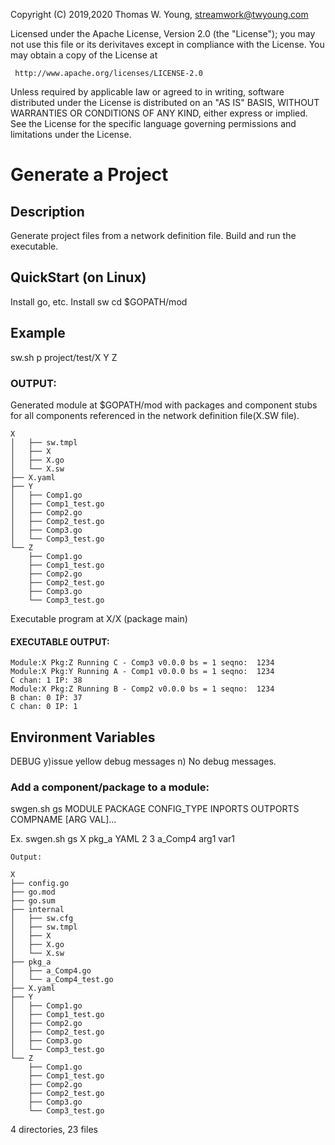 Copyright (C) 2019,2020 Thomas W. Young, streamwork@twyoung.com 

Licensed under the Apache License, Version 2.0 (the "License");
you may not use this file or its derivitaves except in compliance with the License.
You may obtain a copy of the License at

     http://www.apache.org/licenses/LICENSE-2.0

Unless required by applicable law or agreed to in writing, software
distributed under the License is distributed on an "AS IS" BASIS,
WITHOUT WARRANTIES OR CONDITIONS OF ANY KIND, either express or implied.
See the License for the specific language governing permissions and
limitations under the License.

# Generate a Project

## Description

Generate project files from a network definition file.
Build and run the executable. 



## QuickStart (on Linux) 

Install go, etc. 
Install sw 
cd $GOPATH/mod


## Example

sw.sh p project/test/X Y Z


### OUTPUT: 

Generated module at $GOPATH/mod with packages and 
component stubs for all components referenced in the network definition file(X.SW file).
```
X
│   ├── sw.tmpl
│   ├── X
│   ├── X.go
│   └── X.sw
├── X.yaml
├── Y
│   ├── Comp1.go
│   ├── Comp1_test.go
│   ├── Comp2.go
│   ├── Comp2_test.go
│   ├── Comp3.go
│   └── Comp3_test.go
└── Z
    ├── Comp1.go
    ├── Comp1_test.go
    ├── Comp2.go
    ├── Comp2_test.go
    ├── Comp3.go
    └── Comp3_test.go

```
Executable program at X/X (package main) 


#### EXECUTABLE OUTPUT:
```
Module:X Pkg:Z Running C - Comp3 v0.0.0 bs = 1 seqno:  1234 
Module:X Pkg:Y Running A - Comp1 v0.0.0 bs = 1 seqno:  1234 
C chan: 1 IP: 38
Module:X Pkg:Z Running B - Comp2 v0.0.0 bs = 1 seqno:  1234 
B chan: 0 IP: 37
C chan: 0 IP: 1

```

## Environment Variables

DEBUG   y)issue yellow debug messages 
	n) No debug messages.
	

### Add a component/package to a module:

swgen.sh  gs MODULE PACKAGE CONFIG_TYPE INPORTS OUTPORTS COMPNAME [ARG VAL]...

Ex.
   swgen.sh gs X pkg_a YAML 2 3 a_Comp4 arg1 var1 

```
Output: 

X
├── config.go
├── go.mod
├── go.sum
├── internal
│   ├── sw.cfg
│   ├── sw.tmpl
│   ├── X
│   ├── X.go
│   └── X.sw
├── pkg_a
│   ├── a_Comp4.go
│   └── a_Comp4_test.go
├── X.yaml
├── Y
│   ├── Comp1.go
│   ├── Comp1_test.go
│   ├── Comp2.go
│   ├── Comp2_test.go
│   ├── Comp3.go
│   └── Comp3_test.go
└── Z
    ├── Comp1.go
    ├── Comp1_test.go
    ├── Comp2.go
    ├── Comp2_test.go
    ├── Comp3.go
    └── Comp3_test.go
```

4 directories, 23 files

